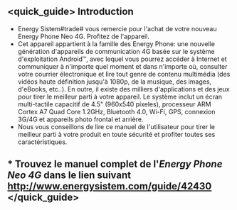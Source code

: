 ## <quick_guide> Introduction

* Energy Sistem#trade# vous remercie pour l'achat de votre nouveau Energy Phone Neo 4G. Profitez de l'appareil.
* Cet appareil appartient à la famille des Energy Phone: une nouvelle génération d'appareils de communication 4G basée sur le système d'exploitation Android™, avec lequel vous pourrez accéder à Internet et communiquer à n'importe quel moment et dans n'importe où, consulter votre courrier électronique et lire tout genre de contenu multimédia (des vidéos haute définition jusqu'à 1080p, de la musique, des images, d'eBooks, etc..).
En outre, il existe des milliers d'applications et des jeux pour tirer le meilleur parti à votre appareil.
Le système inclut un écran multi-tactile capacitif de 4.5" (960x540 píxeles), processeur ARM Cortex A7 Quad Core 1.2GHz, Bluetooth 4.0, Wi-Fi, GPS, connexion 3G/4G et appareils photo frontal et arrière.
* Nous vous conseillons de lire ce manuel de l'utilisateur pour tirer le meilleur parti à votre produit en toute sécurité et profiter toutes ses caractéristiques.


## <unique> * Trouvez le manuel complet de l'*Energy Phone Neo 4G* dans le lien suivant  http://www.energysistem.com/guide/42430 </unique> </quick_guide>

